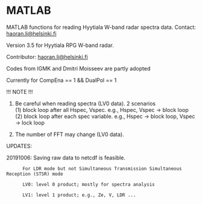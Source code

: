 # MATLAB

MATLAB functions for reading Hyytiala W-band radar spectra data.
Contact: haoran.li@helsinki.fi

Version 3.5 for Hyytiala RPG W-band radar. 

Contributor: haoran.li@helsinki.fi

Codes from IGMK and Dmitri Moisseev are partly adopted

Currently for CompEna == 1 && DualPol == 1 

!!! NOTE !!!

1. Be careful when reading spectra (LV0 data). 2 scenarios  
  (1) block loop after all Hspec, Vspec.  e.g., Hspec,  Vspec -> block loop  
  (2) block loop after each spec variable.  e.g., Hspec -> block loop, Vspec -> lock loop 
  
2. The number of FFT may change (LV0 data).  



UPDATES:

20191006: Saving raw data to netcdf is feasible.

          For LDR mode but not Simultaneous Transmission Simultaneous Reception (STSR) mode

          LV0: level 0 product; mostly for spectra analysis
          
          LV1: level 1 product; e.g., Ze, V, LDR ...
          
